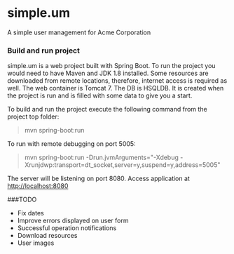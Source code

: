 # simple.um
A simple user management for Acme Corporation


### Build and run project
simple.um is a web project built with Spring Boot. To run the project you would need to have Maven and JDK 1.8 installed. Some resources are downloaded from remote locations, therefore, internet access is required as well.
The web container is Tomcat 7.
The DB is HSQLDB. It is created when the project is run and is filled with some data to give you a start.

To build and run the project execute the following command from the project top folder:
> mvn spring-boot:run

To run with remote debugging on port 5005:
> mvn spring-boot:run -Drun.jvmArguments="-Xdebug -Xrunjdwp:transport=dt_socket,server=y,suspend=y,address=5005"

The server will be listening on port 8080. Access application at <http://localhost:8080>

###TODO
* Fix dates
* Improve errors displayed on user form
* Successful operation notifications
* Download resources
* User images